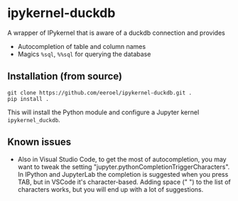 # ipykernel-duckdb

A wrapper of IPykernel that is aware of a duckdb connection and provides
* Autocompletion of table and column names
* Magics `%sql`, `%%sql` for querying the database

## Installation (from source)
```
git clone https://github.com/eeroel/ipykernel-duckdb.git .
pip install .
```
This will install the Python module and configure a Jupyter kernel `ipykernel_duckdb`.

## Known issues
* Also in Visual Studio Code, to get the most of autocompletion, you may want to tweak the setting "jupyter.pythonCompletionTriggerCharacters".
In IPython and JupyterLab the completion is suggested when you press TAB, but in VSCode it's character-based. Adding space (" ") to the list of characters works,
but you will end up with a lot of suggestions.
